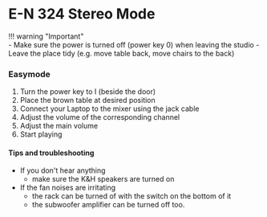 # E-N 324 Stereo Mode

!!! warning "Important"  
    - Make sure the power is turned off (power key 0) when leaving the studio
    - Leave the place tidy (e.g. move table back, move chairs to the back)

### Easymode
1. Turn the power key to I (beside the door)
2. Place the brown table at desired position
3. Connect your Laptop to the mixer using the jack cable
4. Adjust the volume of the corresponding channel
5. Adjust the main volume
6. Start playing



#### Tips and troubleshooting
- If you don't hear anything
    - make sure the K&H speakers are turned on
- If the fan noises are irritating
    - the rack can be turned of with the switch on the bottom of it
    - the subwoofer amplifier can be turned off too.